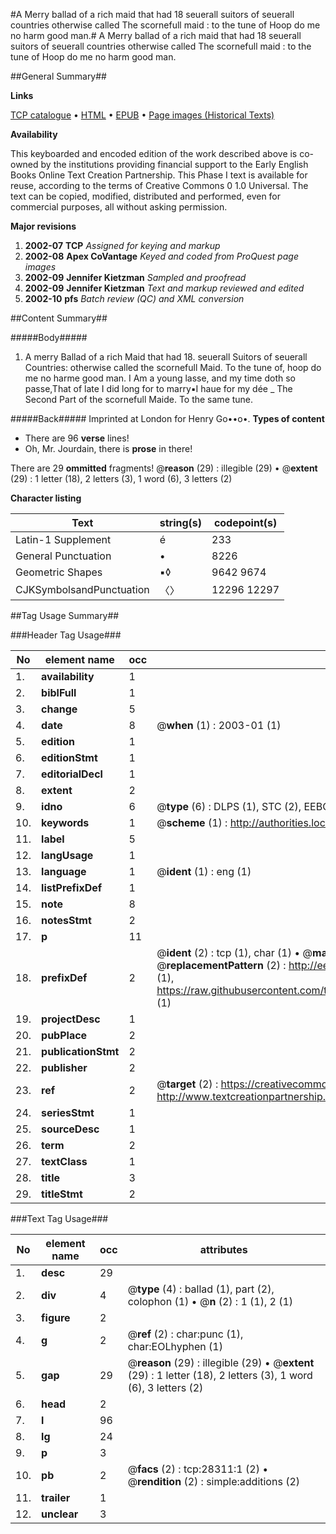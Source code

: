#A Merry ballad of a rich maid that had 18 seuerall suitors of seuerall countries otherwise called The scornefull maid  : to the tune of Hoop do me no harm good man.#
A Merry ballad of a rich maid that had 18 seuerall suitors of seuerall countries otherwise called The scornefull maid  : to the tune of Hoop do me no harm good man.

##General Summary##

**Links**

[TCP catalogue](http://www.ota.ox.ac.uk/tcp/)  • 
[HTML](http://tei.it.ox.ac.uk/tcp/Texts-HTML/free/A03/A03153.html)  • 
[EPUB](http://tei.it.ox.ac.uk/tcp/Texts-EPUB/free/A03/A03153.epub) • 
[Page images (Historical Texts)](https://data.historicaltexts.jisc.ac.uk/view?pubId=eebo-33143230e&pageId=eebo-33143230e-28311-1)

**Availability**

This keyboarded and encoded edition of the
	       work described above is co-owned by the institutions
	       providing financial support to the Early English Books
	       Online Text Creation Partnership. This Phase I text is
	       available for reuse, according to the terms of Creative
	       Commons 0 1.0 Universal. The text can be copied,
	       modified, distributed and performed, even for
	       commercial purposes, all without asking permission.

**Major revisions**

1. __2002-07__ __TCP__ *Assigned for keying and markup*
1. __2002-08__ __Apex CoVantage__ *Keyed and coded from ProQuest page images*
1. __2002-09__ __Jennifer Kietzman__ *Sampled and proofread*
1. __2002-09__ __Jennifer Kietzman__ *Text and markup reviewed and edited*
1. __2002-10__ __pfs__ *Batch review (QC) and XML conversion*

##Content Summary##

#####Body#####

1. A merry Ballad of a rich Maid that had 18. seuerall Suitors of seuerall Countries: otherwise called the scornefull Maid. To the tune of, hoop do me no harme good man.
I Am a young lasse, and my time doth so passe,That of late I did long for to marry▪I haue for my dée
    _ The Second Part of the scornefull Maide. To the same tune.

#####Back#####
Imprinted at London for Henry Go••o•.
**Types of content**

  * There are 96 **verse** lines!
  * Oh, Mr. Jourdain, there is **prose** in there!

There are 29 **ommitted** fragments! 
 @__reason__ (29) : illegible (29)  •  @__extent__ (29) : 1 letter (18), 2 letters (3), 1 word (6), 3 letters (2)

**Character listing**


|Text|string(s)|codepoint(s)|
|---|---|---|
|Latin-1 Supplement|é|233|
|General Punctuation|•|8226|
|Geometric Shapes|▪◊|9642 9674|
|CJKSymbolsandPunctuation|〈〉|12296 12297|

##Tag Usage Summary##

###Header Tag Usage###

|No|element name|occ|attributes|
|---|---|---|---|
|1.|__availability__|1||
|2.|__biblFull__|1||
|3.|__change__|5||
|4.|__date__|8| @__when__ (1) : 2003-01 (1)|
|5.|__edition__|1||
|6.|__editionStmt__|1||
|7.|__editorialDecl__|1||
|8.|__extent__|2||
|9.|__idno__|6| @__type__ (6) : DLPS (1), STC (2), EEBO-CITATION (1), OCLC (1), VID (1)|
|10.|__keywords__|1| @__scheme__ (1) : http://authorities.loc.gov/ (1)|
|11.|__label__|5||
|12.|__langUsage__|1||
|13.|__language__|1| @__ident__ (1) : eng (1)|
|14.|__listPrefixDef__|1||
|15.|__note__|8||
|16.|__notesStmt__|2||
|17.|__p__|11||
|18.|__prefixDef__|2| @__ident__ (2) : tcp (1), char (1)  •  @__matchPattern__ (2) : ([0-9\-]+):([0-9IVX]+) (1), (.+) (1)  •  @__replacementPattern__ (2) : http://eebo.chadwyck.com/downloadtiff?vid=$1&page=$2 (1), https://raw.githubusercontent.com/textcreationpartnership/Texts/master/tcpchars.xml#$1 (1)|
|19.|__projectDesc__|1||
|20.|__pubPlace__|2||
|21.|__publicationStmt__|2||
|22.|__publisher__|2||
|23.|__ref__|2| @__target__ (2) : https://creativecommons.org/publicdomain/zero/1.0/ (1), http://www.textcreationpartnership.org/docs/. (1)|
|24.|__seriesStmt__|1||
|25.|__sourceDesc__|1||
|26.|__term__|2||
|27.|__textClass__|1||
|28.|__title__|3||
|29.|__titleStmt__|2||


###Text Tag Usage###

|No|element name|occ|attributes|
|---|---|---|---|
|1.|__desc__|29||
|2.|__div__|4| @__type__ (4) : ballad (1), part (2), colophon (1)  •  @__n__ (2) : 1 (1), 2 (1)|
|3.|__figure__|2||
|4.|__g__|2| @__ref__ (2) : char:punc (1), char:EOLhyphen (1)|
|5.|__gap__|29| @__reason__ (29) : illegible (29)  •  @__extent__ (29) : 1 letter (18), 2 letters (3), 1 word (6), 3 letters (2)|
|6.|__head__|2||
|7.|__l__|96||
|8.|__lg__|24||
|9.|__p__|3||
|10.|__pb__|2| @__facs__ (2) : tcp:28311:1 (2)  •  @__rendition__ (2) : simple:additions (2)|
|11.|__trailer__|1||
|12.|__unclear__|3||
